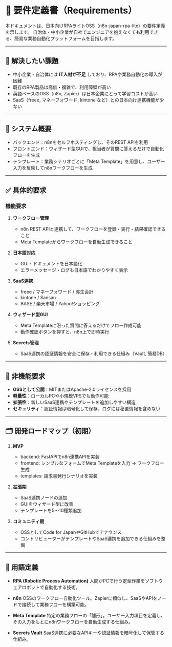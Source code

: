 
# 📄 要件定義書（Requirements）

本ドキュメントは、日本向けRPAライトOSS（n8n-japan-rpa-lite）の要件定義を示します。
自治体・中小企業が自社でエンジニアを抱えなくても利用できる、簡易な業務自動化プラットフォームを目指します。

---

## 🎯 解決したい課題

- 中小企業・自治体には **IT人材が不足** しており、RPAや業務自動化の導入が困難
- 既存のRPA製品は高価・複雑で、利用障壁が高い
- 英語ベースのOSS（n8n, Zapier）は日本企業にとって学習コストが高い
- SaaS（freee, マネーフォワード, kintone など）との日本向け連携機能が少ない

---

## 📌 システム概要

- バックエンド：n8nをセルフホスティングし、そのREST APIを利用
- フロントエンド：ウィザード型GUIで、担当者が質問に答えるだけで自動化フローを生成
- テンプレート：業務シナリオごとに「Meta Template」を用意し、ユーザー入力を反映してn8nワークフローを生成

---

## ✅ 具体的要求

### 機能要求
1. **ワークフロー管理**
   - n8n REST APIと連携して、ワークフローを登録・実行・結果確認できること
   - Meta Templateからワークフローを自動生成できること

2. **日本語対応**
   - GUI・ドキュメントを日本語化
   - エラーメッセージ・ログも日本語でわかりやすく表示

3. **SaaS連携**
   - freee / マネーフォワード / 弥生会計
   - kintone / Sansan
   - BASE / 楽天市場 / Yahoo!ショッピング

4. **ウィザード型GUI**
   - Meta Templateに沿った質問に答えるだけでフロー作成可能
   - 動作確認ボタンを押すと、n8n上で即時実行

5. **Secrets管理**
   - SaaS連携の認証情報を安全に保存・利用できる仕組み（Vault, 簡易DB）

---

## 🚀 非機能要求

- **OSSとして公開**：MITまたはApache-2.0ライセンスを採用
- **軽量性**：ローカルPCや小規模VPSでも動作可能
- **拡張性**：新しいSaaS連携やテンプレートを追加しやすい構造
- **セキュリティ**：認証情報は暗号化して保存、ログには秘匿情報を含めない

---

## 🗂 開発ロードマップ（初期）

1. **MVP**
   - backend: FastAPIでn8n連携APIを実装
   - frontend: シンプルなフォームでMeta Templateを入力 → ワークフロー生成
   - templates: 請求書発行シナリオを実装

2. **拡張期**
   - SaaS連携ノードの追加
   - GUIをウィザード型に改善
   - テンプレートを5〜10種類追加

3. **コミュニティ期**
   - OSSとしてCode for JapanやGitHubでアナウンス
   - コントリビューターがテンプレートやSaaS連携を追加できる仕組みを整備

---

## 📖 用語定義

- **RPA (Robotic Process Automation)**
  人間がPCで行う定型作業をソフトウェアロボットで自動化する技術。

- **n8n**
  OSSのワークフロー自動化ツール。Zapierに類似し、SaaSやAPIをノードで接続して業務フローを構築可能。

- **Meta Template**
  特定の業務フローの「雛形」。ユーザー入力項目を定義し、その入力をもとにn8nワークフローを自動生成する仕組み。

- **Secrets Vault**
  SaaS連携に必要なAPIキーや認証情報を暗号化して保管する仕組み。

